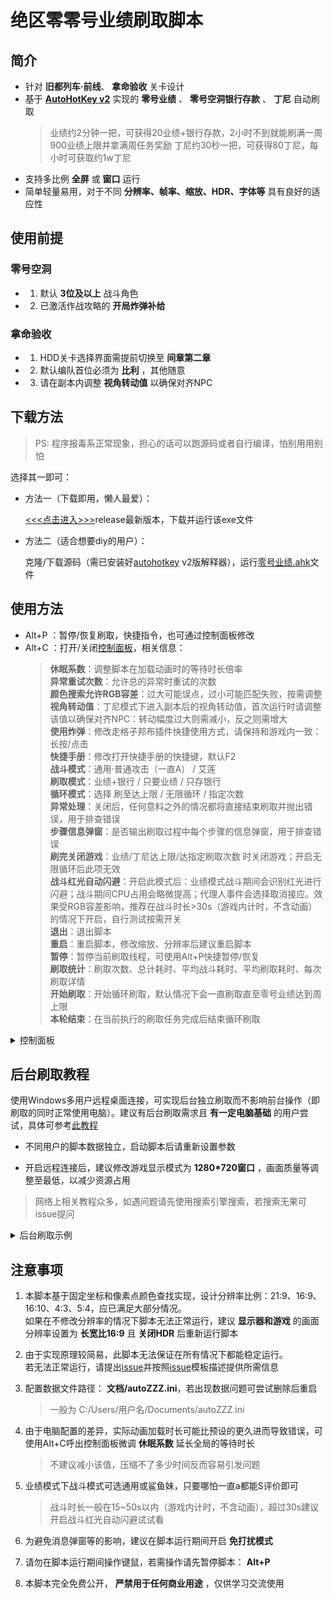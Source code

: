 # 绝区零零号业绩刷取脚本

## 简介

- 针对 **旧都列车·前线**、 **拿命验收** 关卡设计
- 基于 [**AutoHotKey v2**](https://www.autohotkey.com) 实现的 **零号业绩** 、 **零号空洞银行存款** 、 **丁尼** 自动刷取
    > 业绩约2分钟一把，可获得20业绩+银行存款，2小时不到就能刷满一周900业绩上限并拿满周任务奖励
    > 丁尼约30秒一把，可获得80丁尼，每小时可获取约1w丁尼
- 支持多比例 **全屏** 或 **窗口** 运行
- 简单轻量易用，对于不同 **分辨率、帧率、缩放、HDR、字体等** 具有良好的适应性

## 使用前提

### 零号空洞

- 1. 默认 **3位及以上** 战斗角色
- 2. 已激活作战攻略的 **开局炸弹补给**

### 拿命验收

- 1. HDD关卡选择界面需提前切换至 **间章第二章**
- 2. 默认编队首位必须为 **比利** ，其他随意
- 3. 请在副本内调整 **视角转动值** 以确保对齐NPC

## 下载方法

> PS: 程序报毒系正常现象，担心的话可以跑源码或者自行编译，怕别用用别怕

选择其一即可：

- 方法一（下载即用，懒人最爱）：

    [<<<点击进入>>>](https://gitee.com/UCPr251/zzzAuto/releases/latest)release最新版本，下载并运行该exe文件

- 方法二（适合想要diy的用户）：

    克隆/下载源码（需已安装好[autohotkey](https://www.autohotkey.com) v2版解释器），运行[零号业绩.ahk](./零号业绩.ahk)文件

## 使用方法

- Alt+P ：暂停/恢复刷取，快捷指令，也可通过控制面板修改
- Alt+C ：打开/关闭[控制面板](./控制面板.jpg)，相关信息：
    > **休眠系数**：调整脚本在加载动画时的等待时长倍率
    > <br>**异常重试次数**：允许总的异常时重试的次数
    > <br>**颜色搜索允许RGB容差**：过大可能误点，过小可能匹配失败，按需调整
    > <br>**视角转动值**：丁尼模式下进入副本后的视角转动值，首次运行时请调整该值以确保对齐NPC：转动幅度过大则需减小，反之则需增大
    > <br>**使用炸弹**：修改走格子邦布插件快捷使用方式，请保持和游戏内一致：长按/点击
    > <br>**快捷手册**：修改打开快捷手册的快捷键，默认F2
    > <br>**战斗模式**：通用·普通攻击（一直A） / 艾莲
    > <br>**刷取模式**：业绩+银行 / 只要业绩 / 只存银行
    > <br>**循环模式**：选择 刷至达上限 / 无限循环 / 指定次数
    > <br>**异常处理**：关闭后，任何意料之外的情况都将直接结束刷取并抛出错误，用于排查错误
    > <br>**步骤信息弹窗**：是否输出刷取过程中每个步骤的信息弹窗，用于排查错误
    > <br>**刷完关闭游戏**：业绩/丁尼达上限/达指定刷取次数 时关闭游戏；开启无限循环后此项无效
    > <br>**战斗红光自动闪避**：开启此模式后：业绩模式战斗期间会识别红光进行闪避；战斗期间CPU占用会略微提高；代理人事件会选择取消接应。效果受RGB容差影响，推荐在战斗时长>30s（游戏内计时，不含动画）的情况下开启，自行测试按需开关
    > <br>**退出**：退出脚本
    > <br>**重启**：重启脚本，修改缩放、分辨率后建议重启脚本
    > <br>**暂停**：暂停当前刷取线程，可使用Alt+P快捷暂停/恢复
    > <br>**刷取统计**：刷取次数、总计耗时、平均战斗耗时、平均刷取耗时、每次刷取详情
    > <br>**开始刷取**：开始循环刷取，默认情况下会一直刷取直至零号业绩达到周上限
    > <br>**本轮结束**：在当前执行的刷取任务完成后结束循环刷取

<details>
<summary>控制面板</summary>

<p align="center">
    <img width="400" src="控制面板.jpg" title="控制面板">
</p>

</details>

## 后台刷取教程

使用Windows多用户远程桌面连接，可实现后台独立刷取而不影响前台操作（即刷取的同时正常使用电脑）。建议有后台刷取需求且 **有一定电脑基础** 的用户尝试，具体可参考[此教程](https://github.com/sMythicalBird/ZenlessZoneZero-Auto/wiki/Windows%E5%A4%9A%E7%94%A8%E6%88%B7%E5%90%8C%E6%97%B6%E8%BF%9C%E7%A8%8B%E6%9C%AC%E5%9C%B0%E6%A1%8C%E9%9D%A2)

- 不同用户的脚本数据独立，启动脚本后请重新设置参数

- 开启远程连接后，建议修改游戏显示模式为 **1280*720窗口** ，画面质量等调整至最低，以减少资源占用

> 网络上相关教程众多，如遇问题请先使用搜索引擎搜索，若搜索无果可issue提问

<details>
<summary>后台刷取示例</summary>

<p align="center">
    <img width="400" src="后台刷取示例.jpg" title="后台刷取示例">
</p>

</details>

## 注意事项

1. 本脚本基于固定坐标和像素点颜色查找实现，设计分辨率比例：21:9、16:9、16:10、4:3、5:4，应已满足大部分情况。
<br>如果在不修改分辨率的情况下脚本无法正常运行，建议 **显示器和游戏** 的画面分辨率设置为 **长宽比16:9** 且 **关闭HDR** 后重新运行脚本

2. 由于实现原理较简易，此脚本无法保证在所有情况下都能稳定运行。
<br>若无法正常运行，请提出[issue](https://gitee.com/UCPr251/zzzAuto/issues/new?template=bug.yml)并按照[issue](https://gitee.com/UCPr251/zzzAuto/issues/new?template=bug.yml)模板描述提供所需信息

3. 配置数据文件路径： **文档/autoZZZ.ini**，若出现数据问题可尝试删除后重启
    > 一般为 C:/Users/用户名/Documents/autoZZZ.ini

4. 由于电脑配置的差异，实际动画加载时长可能比预设的更久进而导致错误，可使用Alt+C呼出控制面板微调 **休眠系数** 延长全局的等待时长
    > 不建议减小该值，压缩不了多少时间反而容易引发问题

5. 业绩模式下战斗模式可选通用或鲨鱼妹，只要哪怕一直a都能S评价即可
    > 战斗时长一般在15~50s以内（游戏内计时，不含动画），超过30s建议开启战斗红光自动闪避试试看

6. 为避免消息弹窗等的影响，建议在脚本运行期间开启 **免打扰模式**

7. 请勿在脚本运行期间操作键鼠，若需操作请先暂停脚本： **Alt+P**

8. 本脚本完全免费公开， **严禁用于任何商业用途** ，仅供学习交流使用
